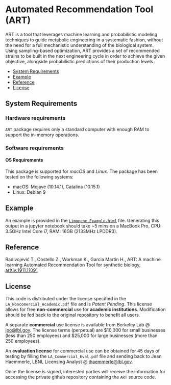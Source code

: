 # Automated Recommendation Tool (ART)

ART is a tool that leverages machine learning and probabilistic modeling techniques to guide metabolic engineering in a systematic fashion, without the need for a full mechanistic understanding of the biological system. Using sampling-based optimization, ART provides a set of recommended strains to be built in the next engineering cycle in order to achieve the given objective, alongside probabilistic predictions of their production levels.

<!-- - [Documentation](#documentation) -->
- [System Requirements](#system-requirements)
- [Example](#example)
- [Reference](#reference)
- [License](#license)

## System Requirements

### Hardware requirements
`ART` package requires only a standard computer with enough RAM to support the in-memory operations.

### Software requirements
#### OS Requirements
This package is supported for *macOS* and *Linux*. The package has been tested on the following systems:
+ macOS: Mojave (10.14.1), Catalina (10.15.1)
+ Linux: Debian 9

## Example

An example is provided in the [`Limonene_Example.html`](https://htmlpreview.github.io/?https://github.com/JBEI/ART/blob/master/Limonene_Example.html) file.
Generating this output in a jupyter notebook should take ~5 mins on a MacBook Pro, CPU: 3.5GHz Intel Core i7, RAM: 16GB (2133MHz LPDDR3).


## Reference

Radivojević T., Costello Z., Workman K., Garcia Martin H., ART: A machine learning Automated Recommendation Tool for synthetic biology, [arXiv:1911.11091](https://arxiv.org/abs/1911.11091)


## License

This code is distributed under the license specified in the `LA_Noncomercial_Academic.pdf` file and is *Patent Pending*.
This license allows for free **non-commercial** use for **academic institutions**. Modification should be fed back to the original repository to benefit all users.

A separate **commercial** use license is available from Berkeley Lab @ ipo@lbl.gov. The license terms (perpetual) are $10,000 for small businesses (less than 250 employees) and $25,000 for large businesses (more than 250 employees). 

An **evaluation license** for commercial use can be obtained for 45 days of testing by filling the `LA_Commercial_Eval.pdf` file and sending back to Jean Haemmerle, LBNL Licensing Analyst @ jhaemmerle@lbl.gov.

Once the license is signed, interested parties will receive the information for accessing the private github repository containing the `ART` source code.

